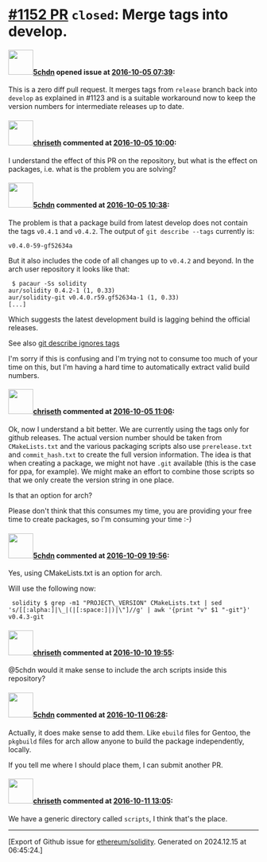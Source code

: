 # [\#1152 PR](https://github.com/ethereum/solidity/pull/1152) `closed`: Merge tags into develop.

#### <img src="https://avatars.githubusercontent.com/u/15729797?u=44f11abc52a8701f6d8b55a0f5ca5a8fd6daeac3&v=4" width="50">[5chdn](https://github.com/5chdn) opened issue at [2016-10-05 07:39](https://github.com/ethereum/solidity/pull/1152):

This is a zero diff pull request. It merges tags from `release` branch back into `develop` as explained in #1123 and is a suitable workaround now to keep the version numbers for intermediate releases up to date.


#### <img src="https://avatars.githubusercontent.com/u/9073706?v=4" width="50">[chriseth](https://github.com/chriseth) commented at [2016-10-05 10:00](https://github.com/ethereum/solidity/pull/1152#issuecomment-251633384):

I understand the effect of this PR on the repository, but what is the effect on packages, i.e. what is the problem you are solving?

#### <img src="https://avatars.githubusercontent.com/u/15729797?u=44f11abc52a8701f6d8b55a0f5ca5a8fd6daeac3&v=4" width="50">[5chdn](https://github.com/5chdn) commented at [2016-10-05 10:38](https://github.com/ethereum/solidity/pull/1152#issuecomment-251640473):

The problem is that a package build from latest develop does not contain the tags `v0.4.1` and `v0.4.2`. The output of `git describe --tags` currently is:

```
v0.4.0-59-gf52634a
```

But it also includes the code of all changes up to `v0.4.2` and beyond. In the arch user repository it looks like that:

```
 $ pacaur -Ss solidity
aur/solidity 0.4.2-1 (1, 0.33)
aur/solidity-git v0.4.0.r59.gf52634a-1 (1, 0.33)
[...]
```

Which suggests the latest development build is lagging behind the official releases.

See also [git describe ignores tags](http://stackoverflow.com/a/39611938/1260906)

I'm sorry if this is confusing and I'm trying not to consume too much of your time on this, but I'm having a hard time to automatically extract valid build numbers.

#### <img src="https://avatars.githubusercontent.com/u/9073706?v=4" width="50">[chriseth](https://github.com/chriseth) commented at [2016-10-05 11:06](https://github.com/ethereum/solidity/pull/1152#issuecomment-251645531):

Ok, now I understand a bit better. We are currently using the tags only for github releases. The actual version number should be taken from `CMakeLists.txt` and the various packaging scripts also use `prerelease.txt` and `commit_hash.txt` to create the full version information. The idea is that when creating a package, we might not have `.git` available (this is the case for ppa, for example). We might make an effort to combine those scripts so that we only create the version string in one place.

Is that an option for arch?

 Please don't think that this consumes my time, you are providing your free time to create packages, so I'm consuming your time :-)

#### <img src="https://avatars.githubusercontent.com/u/15729797?u=44f11abc52a8701f6d8b55a0f5ca5a8fd6daeac3&v=4" width="50">[5chdn](https://github.com/5chdn) commented at [2016-10-09 19:56](https://github.com/ethereum/solidity/pull/1152#issuecomment-252508565):

Yes, using CMakeLists.txt is an option for arch.

Will use the following now: 

```
 solidity $ grep -m1 "PROJECT\_VERSION" CMakeLists.txt | sed 's/[[:alpha:]|\_|(|[:space:]|)|\"]//g' | awk '{print "v" $1 "-git"}'
v0.4.3-git
```

#### <img src="https://avatars.githubusercontent.com/u/9073706?v=4" width="50">[chriseth](https://github.com/chriseth) commented at [2016-10-10 19:55](https://github.com/ethereum/solidity/pull/1152#issuecomment-252729806):

@5chdn would it make sense to include the arch scripts inside this repository?

#### <img src="https://avatars.githubusercontent.com/u/15729797?u=44f11abc52a8701f6d8b55a0f5ca5a8fd6daeac3&v=4" width="50">[5chdn](https://github.com/5chdn) commented at [2016-10-11 06:28](https://github.com/ethereum/solidity/pull/1152#issuecomment-252824933):

Actually, it does make sense to add them. Like `ebuild` files for Gentoo, the `pkgbuild` files for arch allow anyone to build the package independently, locally.

If you tell me where I should place them, I can submit another PR.

#### <img src="https://avatars.githubusercontent.com/u/9073706?v=4" width="50">[chriseth](https://github.com/chriseth) commented at [2016-10-11 13:05](https://github.com/ethereum/solidity/pull/1152#issuecomment-252910770):

We have a generic directory called `scripts`, I think that's the place.


-------------------------------------------------------------------------------



[Export of Github issue for [ethereum/solidity](https://github.com/ethereum/solidity). Generated on 2024.12.15 at 06:45:24.]
